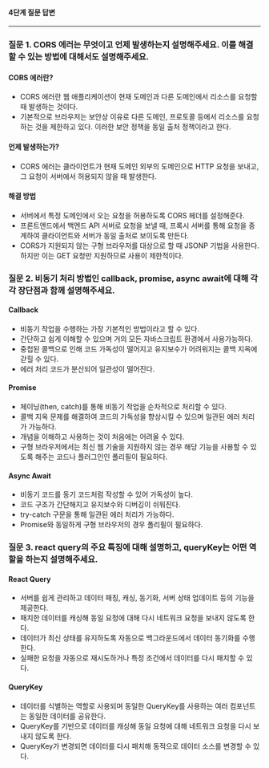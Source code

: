 #### 4단계 질문 답변

---

### 질문 1. CORS 에러는 무엇이고 언제 발생하는지 설명해주세요. 이를 해결할 수 있는 방법에 대해서도 설명해주세요.

#### CORS 에러란?

- CORS 에러란 웹 애플리케이션이 현재 도메인과 다른 도메인에서 리소스를 요청할 때 발생하는 것이다.
- 기본적으로 브라우저는 보안상 이유로 다른 도메인, 프로토콜 등에서 리소스를 요청하는 것을 제한하고 있다. 이러한 보안 정책을 동일 출처 정책이라고 한다.

#### 언제 발생하는가?

- CORS 에러는 클라이언트가 현재 도메인 외부의 도메인으로 HTTP 요청을 보내고, 그 요청이 서버에서 허용되지 않을 때 발생한다.

#### 해결 방법

- 서버에서 특정 도메인에서 오는 요청을 허용하도록 CORS 헤더를 설정해준다.
- 프론트엔드에서 백엔드 API 서버로 요청을 보낼 때, 프록시 서버를 통해 요청을 중계하여 클라이언트와 서버가 동일 출처로 보이도록 만든다.
- CORS가 지원되지 않는 구형 브라우저를 대상으로 할 때 JSONP 기법을 사용한다. 하지만 이는 GET 요청만 지원하므로 사용이 제한적이다.

### 질문 2. 비동기 처리 방법인 callback, promise, async await에 대해 각각 장단점과 함께 설명해주세요.

#### Callback

- 비동기 작업을 수행하는 가장 기본적인 방법이라고 할 수 있다.
- 간단하고 쉽게 이해할 수 있으며 거의 모든 자바스크립트 환경에서 사용가능하다.
- 중첩된 콜백으로 인해 코드 가독성이 떨어지고 유지보수가 어려워지는 콜백 지옥에 갇힐 수 있다.
- 에러 처리 코드가 분산되어 일관성이 떨어진다.

#### Promise

- 체이닝(then, catch)를 통해 비동기 작업을 순차적으로 처리할 수 있다.
- 콜백 지옥 문제를 해결하여 코드의 가독성을 향상시킬 수 있으며 일관된 에러 처리가 가능하다.
- 개념을 이해하고 사용하는 것이 처음에는 어려울 수 있다.
- 구형 브라우저에서는 최신 웹 기술을 지원하지 않는 경우 해당 기능을 사용할 수 있도록 해주는 코드나 플러그인인 폴리필이 필요하다.

#### Async Await

- 비동기 코드를 동기 코드처럼 작성할 수 있어 가독성이 높다.
- 코드 구조가 간단해지고 유지보수와 디버깅이 쉬워진다.
- try-catch 구문을 통해 일관된 에러 처리가 가능하다.
- Promise와 동일하게 구형 브라우저의 경우 폴리필이 필요하다.

### 질문 3. react query의 주요 특징에 대해 설명하고, queryKey는 어떤 역할을 하는지 설명해주세요.

#### React Query

- 서버를 쉽게 관리하고 데이터 패칭, 캐싱, 동기화, 서버 상태 업데이트 등의 기능을 제공한다.
- 패치한 데이터를 캐싱해 동일 요청에 대해 다시 네트워크 요청을 보내지 않도록 한다.
- 데이터가 최신 상태를 유지하도록 자동으로 백그라운드에서 데이터 동기화를 수행한다.
- 실패한 요청을 자동으로 재시도하거나 특정 조건에서 데이터를 다시 패치할 수 있다.

#### QueryKey

- 데이터를 식별하는 역할로 사용되며 동일한 QueryKey를 사용하는 여러 컴포넌트는 동일한 데이터를 공유한다.
- QueryKey를 기반으로 데이터를 캐싱해 동일 요청에 대해 네트워크 요청을 다시 보내지 않도록 한다.
- QueryKey가 변경되면 데이터를 다시 패치해 동적으로 데이터 소스를 변경할 수 있다.
